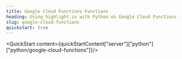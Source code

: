 ```yaml
---
title: Google Cloud Functions Functions
heading: Using highlight.io with Python on Google Cloud Functions
slug: google-cloud-functions
quickstart: true
---
```


<QuickStart content={quickStartContent["server"]["python"]["python/google-cloud-functions"]}/>
